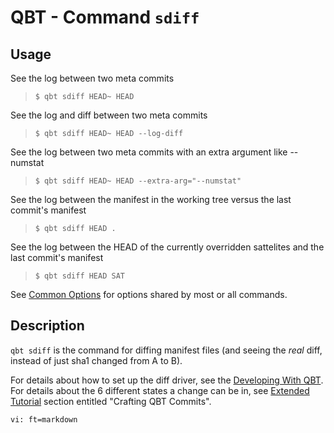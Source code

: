 # QBT - Command `sdiff`

## Usage

See the log between two meta commits

>     $ qbt sdiff HEAD~ HEAD

See the log and diff between two meta commits

>     $ qbt sdiff HEAD~ HEAD --log-diff

See the log between two meta commits with an extra argument like --numstat

>     $ qbt sdiff HEAD~ HEAD --extra-arg="--numstat"

See the log between the manifest in the working tree versus the last commit's manifest

>     $ qbt sdiff HEAD .

See the log between the HEAD of the currently overridden sattelites and the last commit's manifest

>     $ qbt sdiff HEAD SAT

See [Common Options](qbt-common-options.html) for options shared by most or all commands.

## Description

`qbt sdiff` is the command for diffing manifest files (and seeing the *real* diff, instead of just sha1 changed from A to B).

For details about how to set up the diff driver, see the [Developing With QBT](development-guide.html).
For details about the 6 different states a change can be in, see [Extended Tutorial](tutorial.html) section entitled "Crafting QBT Commits".

    vi: ft=markdown
